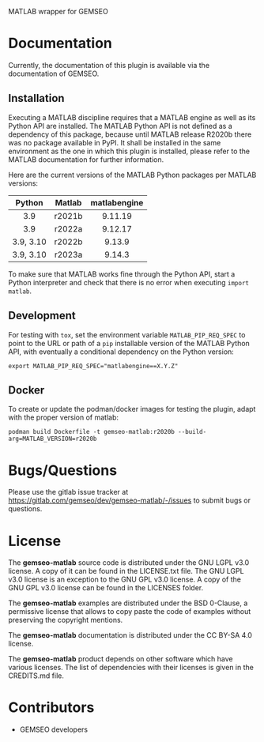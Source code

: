 <!--
Copyright 2021 IRT Saint Exupéry, https://www.irt-saintexupery.com

This work is licensed under the Creative Commons Attribution-ShareAlike 4.0
International License. To view a copy of this license, visit
http://creativecommons.org/licenses/by-sa/4.0/ or send a letter to Creative
Commons, PO Box 1866, Mountain View, CA 94042, USA.
-->

MATLAB wrapper for GEMSEO

# Documentation

Currently, the documentation of this plugin is available via the
documentation of GEMSEO.

## Installation

Executing a MATLAB discipline requires that a MATLAB engine as well as
its Python API are installed. The MATLAB Python API is not defined as a
dependency of this package, because until MATLAB release R2020b there
was no package available in PyPI. It shall be installed in the same
environment as the one in which this plugin is installed, please refer
to the MATLAB documentation for further information.

Here are the current versions of the MATLAB Python packages per MATLAB
versions:

| Python | Matlab | matlabengine |
|:------:|:------:|:------------:|
| 3.9 | r2021b | 9.11.19 |
| 3.9 | r2022a | 9.12.17 |
| 3.9, 3.10 | r2022b | 9.13.9 |
| 3.9, 3.10 | r2023a | 9.14.3 |

To make sure that MATLAB works fine through the Python API, start a
Python interpreter and check that there is no error when executing
`import matlab`.

## Development

For testing with `tox`, set the environment variable
`MATLAB_PIP_REQ_SPEC` to point to the URL or path of a `pip` installable
version of the MATLAB Python API, with eventually a conditional
dependency on the Python version:

``` console
export MATLAB_PIP_REQ_SPEC="matlabengine==X.Y.Z"
```

## Docker

To create or update the podman/docker images for testing the plugin,
adapt with the proper version of matlab:

``` console
podman build Dockerfile -t gemseo-matlab:r2020b --build-arg=MATLAB_VERSION=r2020b
```

# Bugs/Questions

Please use the gitlab issue tracker at
<https://gitlab.com/gemseo/dev/gemseo-matlab/-/issues>
to submit bugs or questions.

# License

The **gemseo-matlab** source code is distributed under the GNU LGPL v3.0 license.
A copy of it can be found in the LICENSE.txt file.
The GNU LGPL v3.0 license is an exception to the GNU GPL v3.0 license.
A copy of the GNU GPL v3.0 license can be found in the LICENSES folder.

The **gemseo-matlab** examples are distributed under the BSD 0-Clause, a permissive
license that allows to copy paste the code of examples without preserving the
copyright mentions.

The **gemseo-matlab** documentation is distributed under the CC BY-SA 4.0 license.

The **gemseo-matlab** product depends on other software which have various licenses.
The list of dependencies with their licenses is given in the CREDITS.md file.

# Contributors

- GEMSEO developers
